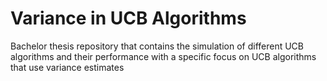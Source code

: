 # Variance in UCB Algorithms
Bachelor thesis repository that contains the simulation of different UCB algorithms and their performance with a specific focus on UCB algorithms that use variance estimates
